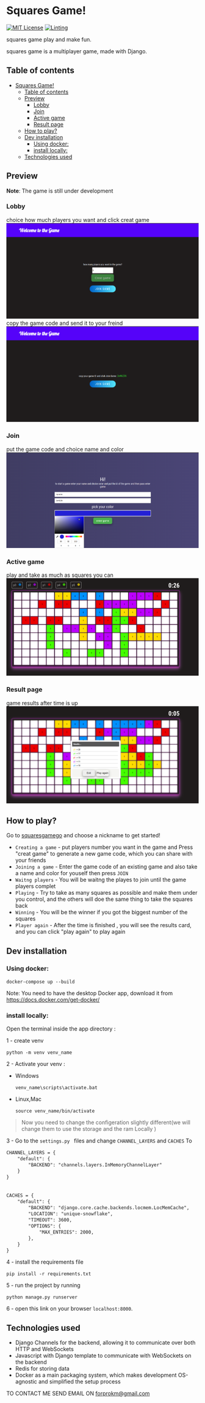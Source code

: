 # Squares Game!
[![MIT License](https://img.shields.io/github/license/karamfarhan/channels-multi-player-simple-game)](https://github.com/karamfarhan/channels-multi-player-simple-game/blob/main/LICENCE)
[![Linting](https://github.com/karamfarhan/channels-multi-player-simple-game/actions/workflows/lint.yaml/badge.svg)](https://github.com/karamfarhan/channels-multi-player-simple-game/actions/workflows/lint.yaml)

squares game play and make fun.

squares game is a multiplayer game, made with Django.


## Table of contents

- [Squares Game!](#squares-game)
  - [Table of contents](#table-of-contents)
  - [Preview](#preview)
    - [Lobby](#lobby)
    - [Join](#join)
    - [Active game](#active-game)
    - [Result page](#result-page)
  - [How to play?](#how-to-play)
  - [Dev installation](#dev-installation)
    - [Using docker:](#using-docker)
    - [install locally:](#install-locally)
  - [Technologies used](#technologies-used)

## Preview

<note>

**Note**: The game is still under development

</note>

### Lobby
choice how much players you want and click creat game
![Alt Text](/assets/create-game-players-number.png)
copy the game code and send it to your freind
![Alt Text](/assets/create-game-done.png)
### Join
put the game code and choice name and color
![Alt Text](/assets/join-game.png)
### Active game
play and take as much as squares you can
![Alt Text](/assets/play5-dashboard.png)

### Result page
game results after time is up
![Alt Text](/assets/play-again.png)


## How to play?

Go to [squaresgamego](https://squaresgamego.herokuapp.com) and choose a nickname to get started!

- `Creating a game` - put players number you want in the game and Press "creat game" to generate a new game code, which you can share with your friends
- `Joining a game` - Enter the game code of an existing game and also take a name and color for youself then press `JOIN`
- `Waitng players` - You will be waitng the playes to join until the game players complet
- `Playing` - Try to take as many squares  as possible and make them under you control, and the others will doe the same thing to take the squares back
- `Winning` - You will be the winner if you got the biggest number of the squares
- `Player again` - After the time is finished , you will see the results card, and  you can click "play again" to play again

## Dev installation

### Using docker:
```shell
docker-compose up --build
```
Note: You need to have the desktop Docker app, download it from https://docs.docker.com/get-docker/

### install locally:

Open the terminal inside the app directory :

1 - create venv
```
python -m venv venv_name
```
2 - Activate your venv :<br>
   - Windows  
        ```
        venv_name\scripts\activate.bat
        ```
   - Linux,Mac  
        ```
        source venv_name/bin/activate
        ```

> Now you need to change the configeration slightly different(we will change them to use the storage and the ram Locally )

3 - Go to the `settings.py ` files and change `CHANNEL_LAYERS` and `CACHES` To


```
CHANNEL_LAYERS = {
    "default": {
        "BACKEND": "channels.layers.InMemoryChannelLayer"
    }
}


CACHES = {
    "default": {
        "BACKEND": "django.core.cache.backends.locmem.LocMemCache",
        "LOCATION": "unique-snowflake",
        "TIMEOUT": 3600,
        "OPTIONS": {
            "MAX_ENTRIES": 2000,
        },
    }
}
```


4 - install the requirements file
```
pip install -r requirements.txt

```
5 - run the project by running
```
python manage.py runserver
```
6 - open this link on your browser `localhost:8000`.<br />
## Technologies used



- Django Channels for the backend, allowing it to communicate over both HTTP and WebSockets
- Javascript with Django template to communicate with WebSockets on the backend
- Redis for storing data
- Docker as a main packaging system, which makes development OS-agnostic and simplified the setup process





TO CONTACT ME SEND EMAIL ON forprokm@gmail.com
